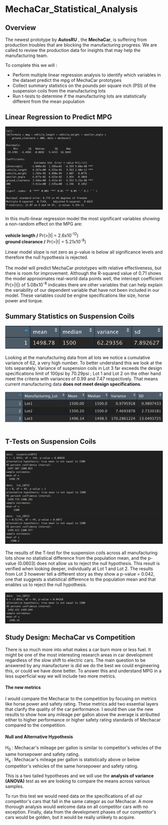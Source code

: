 # MechaCar_Statistical_Analysis
## Overview

The newest prototype by **AutosRU** , the **MechaCar**, is suffering from production troubles that are blocking the manufacturing progress. We are called to review the production data for insights that may help the manufacturing team.

To complete this we will :<br>
- Perform multiple linear regression analysis to identify which variables in the dataset predict the mpg of MechaCar prototypes<br>
- Collect summary statistics on the pounds per square inch (PSI) of the suspension coils from the manufacturing lots<br>
- Run t-tests to determine if the manufacturing lots are statistically different from the mean population



## Linear Regression to Predict MPG 


![](images/linear_regression.png)
<br><br>
In this multi-linear regression model the most significant variables showing a non-random effect on the MPG are: <br>
<br>
**vehicle length /**  Pr(>|t| = 2.6x10<sup>-12</sup>)<br>
**ground clearance /**  Pr(>|t| = 5.21x10<sup>-8</sup>)<br>
<br>
Linear model slope is not zero as p-value is below all significance levels and therefore the null hypothesis is rejected. 
<br><br>
The model will predict MechaCar prototypes with relative effectiveness, but there is room for improvement. Although the R-squared value of 0.71 shows the model approximates real-world data points well, the intercept coefficient Pr(>|t|) of 5.08x10<sup>-8</sup> indicates there are other variables that can help explain the variability of our dependent variable that have not been included in our model. These variables could be engine specifications like size, horse power and torque. 



## Summary Statistics on Suspension Coils 
![](images/total_summary.png)
<br><br>
Looking at the manufacturing data from all lots we notice a cumulative variance of 62, a very high number. To better understand this we look at the lots separately.  Variance of suspension coils in Lot 3 far exceeds the design specifications limit of 100psi by 70.29psi ; Lot 1 and Lot 2 on the other hand meet the criteria with variances of 0.99 and 7.47 respectively. That means current manufacturing data **does not meet design specifications**.
<br><br>
![](images/lot_summary.png)
<br><br>

## T-Tests on Suspension Coils

![](images/coilsall_3.png)
<br>  
The results of the T-test for the suspension coils across all manufacturing lots show no statistical difference from the population mean, and the p-value (0.0603) does not allow us to reject the null hypothesis. This result is verified when looking deeper, individually at Lot 1 and Lot 2. The results from Lot 3 however tell a different story as they show a p-value = 0.042, one that suggests a  statistical difference to the population mean and that enables us to reject the null hypothesis. 
<br>     
![](images/t-lot_3.png)
<br>
## Study Design: MechaCar vs Competition

There is so much more into what makes a car burn more or less fuel. It might be one of the most interesting research areas in car development regardless of the slow shift to electric cars. The main question to be answered by any manufacturer is did we do the best we could engineering this, or could we have done better. To answer this and understand MPG in a less superficial way we will include two more metrics.  

#### The new metrics
I would compare the Mechacar to the competition by focusing on metrics like horse power and safety rating. These metrics add two essential layers that clarify the quality of the car performance.  I would then use the new results to show how any mileage per gallon above the average is atributted either to higher performance or higher safety rating standards of Mechacar compared to the competition. <br>

#### Null and Alternative Hypothesis
H<sub>0</sub> : Mechacar's mileage per gallon is similar to competitor's vehicles of the same horsepower and safety rating.<br>
H<sub>a</sub> : Mechacar's mileage per gallon is statistically above or below competitor's vehicles of the same horsepower and safety rating.

This is a two tailed hypotheses and we will use the **analysis of variance (ANOVA)** test as we are looking to compare the means across various samples. 

To run this test we would need data on the specifications of all our competitor's cars that fall in the same categor as our Mechacar. A more thorough analysis would welcome data on all competitor cars with no exception. Finally, data from the development phases of our competitor's cars would be golden, but it would be really unlikely to acquire. 


